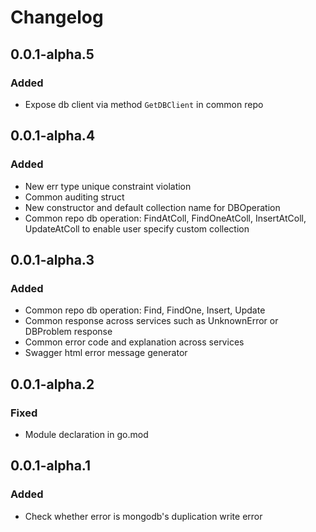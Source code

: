 # Changelog

## 0.0.1-alpha.5
### Added
- Expose db client via method `GetDBClient` in common repo

## 0.0.1-alpha.4
### Added
- New err type unique constraint violation
- Common auditing struct
- New constructor and default collection name for DBOperation
- Common repo db operation: FindAtColl, FindOneAtColl, InsertAtColl, UpdateAtColl to enable user specify custom collection

## 0.0.1-alpha.3
### Added
- Common repo db operation: Find, FindOne, Insert, Update
- Common response across services such as UnknownError or DBProblem response
- Common error code and explanation across services
- Swagger html error message generator

## 0.0.1-alpha.2
### Fixed
- Module declaration in go.mod

## 0.0.1-alpha.1
### Added
- Check whether error is mongodb's duplication write error